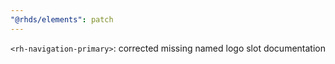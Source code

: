 ```yaml
---
"@rhds/elements": patch
---
```


`<rh-navigation-primary>`: corrected missing named logo slot documentation
  